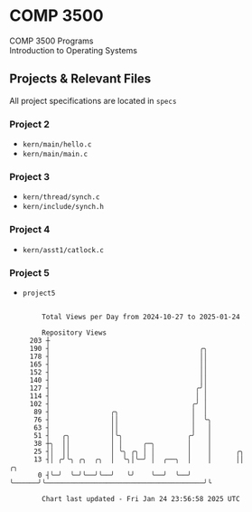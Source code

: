 # COMP 3500
COMP 3500 Programs  
Introduction to Operating Systems  
## Projects & Relevant Files
All project specifications are located in `specs`
### Project 2
- `kern/main/hello.c`
- `kern/main/main.c`
### Project 3
- `kern/thread/synch.c`
- `kern/include/synch.h`
### Project 4
- `kern/asst1/catlock.c`
### Project 5
- `project5`

```

        Total Views per Day from 2024-10-27 to 2025-01-24

        Repository Views
     203 ┼
     190 ┤                                     ╭╮
     178 ┤                                     ││
     165 ┤                                     ││
     152 ┤                                     ││
     140 ┤                                     ││
     127 ┤                                    ╭╯│
     114 ┤                                    │ │
     102 ┤                                   ╭╯ │
      89 ┤               ╭╮                  │  │
      76 ┤               ││                  │  ╰╮
      63 ┤               ││                  │   │
      51 ┤   ╭╮          │╰╮                ╭╯   │
      38 ┼╮  ││          │ │     ╭─╮        │    │
      25 ┤│  ││          │ ╰╮ ╭╮ │ │        │    │      ╭╮
      13 ┤│ ╭╯╰╮ ╭╮  ╭╮  │  ╰╮│╰─╯ │  ╭──╮  │    │      ││                                       ╭╮
       0 ┤╰─╯  ╰─╯╰──╯╰──╯   ╰╯    ╰──╯  ╰──╯    ╰──────╯╰───────────────────────────────────────╯╰

        Chart last updated - Fri Jan 24 23:56:58 2025 UTC
        
```
